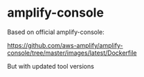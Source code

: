 # amplify-console

Based on official amplify-console:

<https://github.com/aws-amplify/amplify-console/tree/master/images/latest/Dockerfile>

But with updated tool versions
